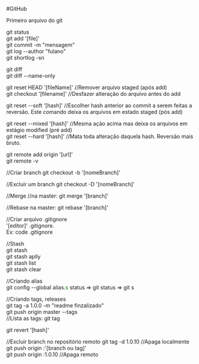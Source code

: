 #GitHub

Primeiro arquivo do git

git status
<br>
git add '[file]'
<br>
git commit -m "mensagem"
<br>
git log --author "fulano"
<br>
git shortlog -sn
<br>

git diff
<br>
git diff --name-only
<br>

git reset HEAD '[fileName]' //Remover arquivo staged (após add)
<br>
git checkout '[filename]' //Desfazer alteração do arquivo antes do add
<br>

git reset --soft '[hash]' //Escolher hash anterior ao commit a serem feitas a reversão. Este comando deixa os arquivos em estado staged (pós add)
<br>

git reset --mixed '[hash]' //Mesma ação acima mas deixa os arquivos em estágio modified (pré add)<br>
git reset --hard '[hash]' //Mata toda alteração daquela hash. Reversão mais bruto.
<br>

git remote add origin '[url]'<br>
git remote -v

//Criar branch
git checkout -b '[nomeBranch]'

//Excluir um branch
git checkout -D '[nomeBranch]'

//Merge
//na master: git merge '[branch]'

//Rebase
na master: git rebase '[branch]'

//Criar arquivo .gitignore<br>
'[editor]' .gitignore.<br> Ex: code .gitignore

//Stash<br>
git stash<br>
git stash aplly<br>
git stash list<br>
git stash clear<br>

//Criando alias <br>
git config --global alias.<font color=green>s</font> status => git status => git s <br>

//Criando tags, releases<br>
git tag -a 1.0.0 -m "readme finzalizado"<br>
git push origin master --tags<br>
//Lista as tags: git tag<br>

git revert '[hash]'

//Excluir branch no repositório remoto
git tag -d 1.0.10 //Apaga localmente<br>
git push origin :'[branch ou tag]'<br>
git push origin :1.0.10 //Apaga remoto





